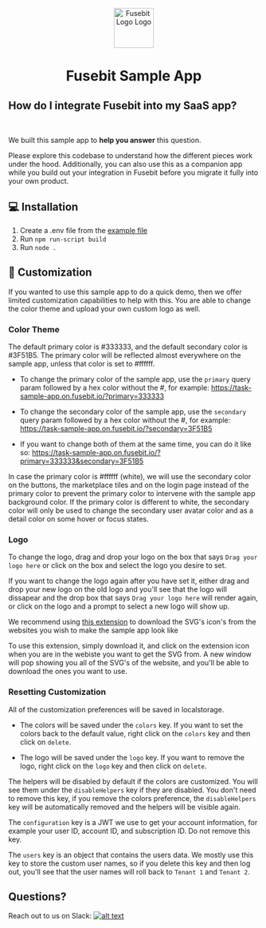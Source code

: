<p align="center"> 
  <img src="https://cdn.fusebit.io/assets/logo/v2/logo-mark.png" alt="Fusebit Logo Logo" width="80px" height="80px">
</p>
<h1 align="center"> Fusebit Sample App </h1>

## How do I integrate Fusebit into my SaaS app?

</br>

We built this sample app to **help you answer** this question.

Please explore this codebase to understand how the different pieces work under the hood. Additionally, you can also use this as a companion app while you build out your integration in Fusebit before you migrate it fully into your own product.

## 💻 Installation

1. Create a .env file from the [example file](https://github.com/fusebit/demo-task-app/blob/main/.env.example)
2. Run `npm run-script build`
3. Run `node .`

## 🎨 Customization

If you wanted to use this sample app to do a quick demo, then we offer limited customization capabilities to help with this. You are able to change the color theme and upload your own custom logo as well. 

### Color Theme

The default primary color is #333333, and the default secondary color is #3F51B5. The primary color will be reflected almost everywhere on the sample app, unless that color is set to #ffffff.

* To change the primary color of the sample app, use the `primary` query param followed by a hex color without the #, for example: https://task-sample-app.on.fusebit.io/?primary=333333

* To change the secondary color of the sample app, use the `secondary` query param followed by a hex color without the #, for example: https://task-sample-app.on.fusebit.io/?secondary=3F51B5

* If you want to change both of them at the same time, you can do it like so: https://task-sample-app.on.fusebit.io/?primary=333333&secondary=3F51B5

In case the primary color is #ffffff (white), we will use the secondary color on the buttons, the marketplace tiles and on the login page instead of the primary color to prevent the primary color to intervene with the sample app background color. If the primary color is different to white, the secondary color will only be used to change the secondary user avatar color and as a detail color on some hover or focus states.

### Logo

To change the logo, drag and drop your logo on the box that says `Drag your logo here` or click on the box and select the logo you desire to set.

If you want to change the logo again after you have set it, either drag and drop your new logo on the old logo and you'll see that the logo will dissapear and the drop box that says `Drag your logo here` will render again, or click on the logo and a prompt to select a new logo will show up.

We recommend using [this extension](https://chrome.google.com/webstore/detail/svg-export/naeaaedieihlkmdajjefioajbbdbdjgp/related) to download the SVG's icon's from the websites you wish to make the sample app look like

To use this extension, simply download it, and click on the extension icon when you are in the webiste you want to get the SVG from. A new window will pop showing you all of the SVG's of the website, and you'll be able to download the ones you want to use.

### Resetting Customization

All of the customization preferences will be saved in localstorage.

* The colors will be saved under the `colors` key. If you want to set the colors back to the default value, right click on the `colors` key and then click on `delete`.

* The logo will be saved under the `logo` key. If you want to remove the logo, right click on the `logo` key and then click on `delete`.

The helpers will be disabled by default if the colors are customized. You will see them under the `disableHelpers` key if they are disabled. You don't need to remove this key, if you remove the colors preference, the `disableHelpers` key will be automatically removed and the helpers will be visible again.

The `configuration` key is a JWT we use to get your account information, for example your user ID, account ID, and subscription ID. Do not remove this key.

The `users` key is an object that contains the users data. We mostly use this key to store the custom user names, so if you delete this key and then log out, you'll see that the user names will roll back to `Tenant 1` and `Tenant 2`.

## Questions?

Reach out to us on Slack: <a target="_blank" href="https://fusebitio.slack.com">![alt text](https://img.shields.io/badge/Slack-4A154B?style=for-the-badge&logo=slack&logoColor=white 'Slack logo')</a>
